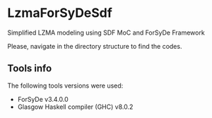 # LzmaForSyDeSdf
Simplified LZMA modeling using SDF MoC and ForSyDe Framework

Please, navigate in the directory structure to find the codes.

## Tools info
The following tools versions were used: 
- ForSyDe v3.4.0.0
- Glasgow Haskell compiler (GHC) v8.0.2

